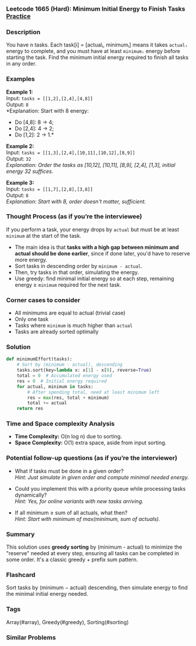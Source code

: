 ### Leetcode 1665 (Hard): Minimum Initial Energy to Finish Tasks [Practice](https://leetcode.com/problems/minimum-initial-energy-to-finish-tasks)

### Description  
You have n tasks. Each task[i] = [actualᵢ, minimumᵢ] means it takes `actualᵢ` energy to complete, and you must have at least `minimumᵢ` energy before starting the task. Find the minimum initial energy required to finish all tasks in any order.

### Examples  

**Example 1:**  
Input: `tasks = [[1,2],[2,4],[4,8]]`  
Output: `8`  
*Explanation: Start with 8 energy:
- Do [4,8]: 8 → 4;
- Do [2,4]: 4 → 2;
- Do [1,2]: 2 → 1.*

**Example 2:**  
Input: `tasks = [[1,3],[2,4],[10,11],[10,12],[8,9]]`  
Output: `32`  
*Explanation: Order the tasks as [10,12], [10,11], [8,9], [2,4], [1,3], initial energy 32 suffices.*

**Example 3:**  
Input: `tasks = [[1,7],[2,8],[3,8]]`  
Output: `8`  
*Explanation: Start with 8, order doesn't matter, sufficient.*

### Thought Process (as if you’re the interviewee)  
If you perform a task, your energy drops by `actual` but must be at least `minimum` at the start of the task.
- The main idea is that **tasks with a high gap between minimum and actual should be done earlier**, since if done later, you'd have to reserve more energy.
- Sort tasks in descending order by `minimum - actual`.
- Then, try tasks in that order, simulating the energy.
- Use greedy: find minimal initial energy so at each step, remaining energy ≥ `minimum` required for the next task.

### Corner cases to consider  
- All minimums are equal to actual (trivial case)
- Only one task
- Tasks where `minimum` is much higher than `actual`
- Tasks are already sorted optimally

### Solution

```python
def minimumEffort(tasks):
    # Sort by (minimum - actual), descending
    tasks.sort(key=lambda x: x[1] - x[0], reverse=True)
    total = 0  # Accumulated energy used
    res = 0  # Initial energy required
    for actual, minimum in tasks:
        # After spending total, need at least minimum left
        res = max(res, total + minimum)
        total += actual
    return res
```

### Time and Space complexity Analysis  
- **Time Complexity:** O(n log n) due to sorting.
- **Space Complexity:** O(1) extra space, aside from input sorting.

### Potential follow-up questions (as if you’re the interviewer)  

- What if tasks must be done in a given order?  
  *Hint: Just simulate in given order and compute minimal needed energy.*

- Could you implement this with a priority queue while processing tasks dynamically?  
  *Hint: Yes, for online variants with new tasks arriving.*

- If all minimum ≥ sum of all actuals, what then?  
  *Hint: Start with minimum of max(minimum, sum of actuals).*  

### Summary
This solution uses **greedy sorting** by (minimum - actual) to minimize the "reserve" needed at every step, ensuring all tasks can be completed in some order. It's a classic greedy + prefix sum pattern.


### Flashcard
Sort tasks by (minimum − actual) descending, then simulate energy to find the minimal initial energy needed.

### Tags
Array(#array), Greedy(#greedy), Sorting(#sorting)

### Similar Problems
